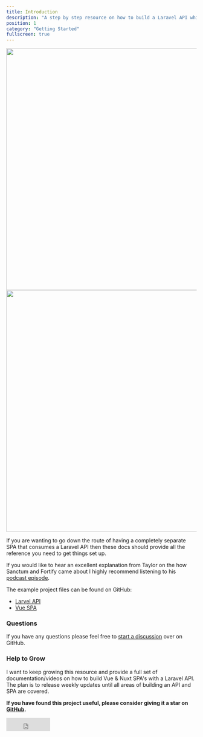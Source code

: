 ```yaml
---
title: Introduction
description: "A step by step resource on how to build a Laravel API which has a Vue SPA to consume it's data."
position: 1
category: "Getting Started"
fullscreen: true
---
```


<img src="/preview.png" class="light-img" width="1280" height="640" alt=""/>
<img src="/preview-dark.png" class="dark-img" width="1280" height="640" alt=""/>

If you are wanting to go down the route of having a completely separate SPA that consumes a Laravel API then these docs should provide all the reference you need to get things set up.

If you would like to hear an excellent explanation from Taylor on the how Sanctum and Fortify came about I highly recommend listening to his [podcast episode](https://blog.laravel.com/laravel-snippet-25-ecosystem-discussion-auth-recap-passport-sanctum).

The example project files can be found on GitHub:

- [Larvel API](https://github.com/garethredfern/laravel-api)
- [Vue SPA](https://github.com/garethredfern/laravel-vue)

### Questions

If you have any questions please feel free to [start a discussion](https://github.com/garethredfern/laravelvue-spa/discussions) over on GitHub.

### Help to Grow

I want to keep growing this resource and provide a full set of documentation/videos on how to build Vue & Nuxt SPA's with a Laravel API. The plan is to release weekly updates until all areas of building an API and SPA are covered.

**If you have found this project useful, please consider giving it a star on [GitHub](https://github.com/garethredfern/laravelvue-spa).**

<iframe src="https://github.com/sponsors/garethredfern/button" title="Sponsor garethredfern" height="35" width="116" style="border: 0;"></iframe>
